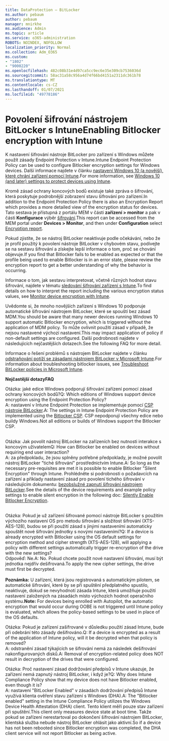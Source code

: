 ```yaml
---
title: DataProtection – BitLocker
ms.author: pebaum
author: pebaum
manager: mnirkhe
ms.audience: Admin
ms.topic: article
ms.service: o365-administration
ROBOTS: NOINDEX, NOFOLLOW
localization_priority: Normal
ms.collection: Adm_O365
ms.custom:
- "1802"
- "9000220"
ms.openlocfilehash: 482c08b31e4d97ca5cc9ec6e35e309cb7536036d
ms.sourcegitcommit: 58ac31a58c956a4d74f66bd4151a2311dc361b78
ms.translationtype: MT
ms.contentlocale: cs-CZ
ms.lasthandoff: 01/07/2021
ms.locfileid: "49778186"
---
```

# <a name="enabling-bitlocker-encryption-with-intune"></a><span data-ttu-id="e0e39-102">Povolení šifrování nástrojem BitLocker s Intune</span><span class="sxs-lookup"><span data-stu-id="e0e39-102">Enabling Bitlocker encryption with Intune</span></span>

<span data-ttu-id="e0e39-103">K nastavení šifrování nástroje BitLocker pro zařízení s Windows můžete použít zásady Endpoint Protection v Intune.</span><span class="sxs-lookup"><span data-stu-id="e0e39-103">Intune Endpoint Protection Policy can be used to configure Bitlocker encryption settings for Windows devices.</span></span> <span data-ttu-id="e0e39-104">Další informace najdete v článku [nastavení Windows 10 (a novější), které chrání zařízení pomocí Intune](https://docs.microsoft.com/intune/endpoint-protection-windows-10#windows-encryption).</span><span class="sxs-lookup"><span data-stu-id="e0e39-104">For more information, see [Windows 10 (and later) settings to protect devices using Intune](https://docs.microsoft.com/intune/endpoint-protection-windows-10#windows-encryption).</span></span>

<span data-ttu-id="e0e39-105">Kromě zásad ochrany koncových bodů existuje také zpráva o šifrování, která poskytuje podrobnější zobrazení stavu šifrování pro zařízení.</span><span class="sxs-lookup"><span data-stu-id="e0e39-105">In addition to the Endpoint Protection Policy there is also an Encryption Report which provides a more detailed view of the encryption status for devices.</span></span> <span data-ttu-id="e0e39-106">Tato sestava je přístupná z portálu MEM v části **zařízení > monitor** a pak v části **Konfigurace** výběr [šifrování](https://endpoint.microsoft.com/#blade/Microsoft_Intune_DeviceSettings/DevicesMonitorMenu/encryptionReport).</span><span class="sxs-lookup"><span data-stu-id="e0e39-106">This report can be accessed from the MEM portal under **Devices > Monitor**, and then under **Configuration** select [Encryption report](https://endpoint.microsoft.com/#blade/Microsoft_Intune_DeviceSettings/DevicesMonitorMenu/encryptionReport).</span></span>

<span data-ttu-id="e0e39-107">Pokud zjistíte, že se nástroj BitLocker neaktivuje podle očekávání, nebo že je profil použitý k povolení nástroje BitLocker v chybovém stavu, podívejte se na sestavu šifrování a získejte lepší informace o tom, proč se chování objevuje.</span><span class="sxs-lookup"><span data-stu-id="e0e39-107">If you find that Bitlocker fails to be enabled as expected or that the profile being used to enable Bitlocker is in an error state, please review the encryption report to get a better understanding of why the behavior is occurring.</span></span>

<span data-ttu-id="e0e39-108">Informace o tom, jak sestavu interpretovat, včetně různých hodnot stavu šifrování, najdete v tématu [sledování šifrování zařízení s Intune](https://docs.microsoft.com/mem/intune/protect/encryption-monitor).</span><span class="sxs-lookup"><span data-stu-id="e0e39-108">To find details on how to interpret the report including the various encryption status values, see [Monitor device encryption with Intune](https://docs.microsoft.com/mem/intune/protect/encryption-monitor).</span></span>

<span data-ttu-id="e0e39-109">Uvědomte si, že mnoho novějších zařízení s Windows 10 podporuje automatické šifrování nástrojem BitLocker, které se spouští bez zásad MDM.</span><span class="sxs-lookup"><span data-stu-id="e0e39-109">You should be aware that many newer devices running Windows 10 support automatic Bitlocker encryption, which is triggered without the application of MDM policy.</span></span> <span data-ttu-id="e0e39-110">To může ovlivnit použití zásad v případě, že nejsou nastavené výchozí nastavení.</span><span class="sxs-lookup"><span data-stu-id="e0e39-110">This may impact application of policy if non-default settings are configured.</span></span> <span data-ttu-id="e0e39-111">Další podrobnosti najdete v následujících nejčastějších dotazech.</span><span class="sxs-lookup"><span data-stu-id="e0e39-111">See the following FAQ for more detail.</span></span>

<span data-ttu-id="e0e39-112">Informace o řešení problémů s nástrojem BitLocker najdete v článku [odstraňování potíží se zásadami nástrojem BitLocker v Microsoft Intune](https://docs.microsoft.com/intune/protect/troubleshoot-bitlocker-policies).</span><span class="sxs-lookup"><span data-stu-id="e0e39-112">For information about troubleshooting bitlocker issues, see [Troubleshoot BitLocker policies in Microsoft Intune](https://docs.microsoft.com/intune/protect/troubleshoot-bitlocker-policies).</span></span>
 
 
<span data-ttu-id="e0e39-113">**Nejčastější dotazy**</span><span class="sxs-lookup"><span data-stu-id="e0e39-113">**FAQ**</span></span>

<span data-ttu-id="e0e39-114">Otázka: jaké edice Windows podporují šifrování zařízení pomocí zásad ochrany koncových bodů?</span><span class="sxs-lookup"><span data-stu-id="e0e39-114">Q: Which editions of Windows support device encryption using the Endpoint Protection Policy?</span></span><br>
<span data-ttu-id="e0e39-115">A: nastavení v Intune Endpoint Protection se implementuje pomocí [CSP nástroje BitLocker](https://docs.microsoft.com/windows/client-management/mdm/bitlocker-csp).</span><span class="sxs-lookup"><span data-stu-id="e0e39-115">A: The settings in Intune Endpoint Protection Policy are implemented using the [Bitlocker CSP](https://docs.microsoft.com/windows/client-management/mdm/bitlocker-csp).</span></span> <span data-ttu-id="e0e39-116">CSP nepodporují všechny edice nebo buildy Windows.</span><span class="sxs-lookup"><span data-stu-id="e0e39-116">Not all editions or builds of Windows support the Bitlocker CSP.</span></span> <br><br>

<span data-ttu-id="e0e39-117">Otázka: Jak povolit nástroj BitLocker na zařízeních bez nutnosti interakce s koncovým uživatelem</span><span class="sxs-lookup"><span data-stu-id="e0e39-117">Q: How can Bitlocker be enabled on devices without requiring end user interaction?</span></span><br>
<span data-ttu-id="e0e39-118">A: za předpokladu, že jsou splněny potřebné předpoklady, je možné povolit nástroj BitLocker "tiché šifrování" prostřednictvím Intune.</span><span class="sxs-lookup"><span data-stu-id="e0e39-118">A: So long as the necessary pre-requisites are met it is possible to enable Bitlocker "Silent Encryption" through Intune.</span></span> <span data-ttu-id="e0e39-119">Prohlédněte si podrobnosti o požadavcích na zařízení a příklady nastavení zásad pro povolení tichého šifrování v následujícím dokumentu: [bezobslužné zapnutí šifrování nástrojem BitLocker](https://docs.microsoft.com/mem/intune/protect/encrypt-devices#silently-enable-bitlocker-on-devices).</span><span class="sxs-lookup"><span data-stu-id="e0e39-119">See the details of the device requirements and example policy settings to enable silent encryption in the following doc: [Silently Enable Bitlocker Encryption](https://docs.microsoft.com/mem/intune/protect/encrypt-devices#silently-enable-bitlocker-on-devices).</span></span> <br><br>

<span data-ttu-id="e0e39-120">Otázka: Pokud je už zařízení šifrované pomocí nástroje BitLocker s použitím výchozího nastavení OS pro metodu šifrování a složitost šifrování (XTS-AES-128), budou se při použití zásad s jinými nastaveními automaticky spouštět nové šifrování jednotky s novými nastaveními?</span><span class="sxs-lookup"><span data-stu-id="e0e39-120">Q: If a device is already encrypted with Bitlocker using the OS default settings for encryption method and cipher strength (XTS-AES-128), will applying a policy with different settings automatically trigger re-encryption of the drive with the new settings?</span></span><br>
<span data-ttu-id="e0e39-121">Odpověď: Ne.</span><span class="sxs-lookup"><span data-stu-id="e0e39-121">A: No.</span></span> <span data-ttu-id="e0e39-122">Pokud chcete použít nové nastavení šifrování, musí být jednotka nejdřív dešifrovaná.</span><span class="sxs-lookup"><span data-stu-id="e0e39-122">To apply the new cipher settings, the drive must first be decrypted.</span></span><br><br>
<span data-ttu-id="e0e39-123">**Poznámka:** U zařízení, která jsou registrovaná s automatickým pilotem, se automatické šifrování, které by se při spuštění předplatného spustilo, neaktivuje, dokud se nevyhodnotí zásada Intune, která umožňuje použití nastavení založených na zásadách místo výchozích hodnot operačního systému.</span><span class="sxs-lookup"><span data-stu-id="e0e39-123">**Note:** For devices being enrolled with Autopilot, the automatic encryption that would occur during OOBE is not triggered until Intune policy is evaluated, which allows the policy-based settings to be used in place of the OS defaults.</span></span>
 
<span data-ttu-id="e0e39-124">Otázka: Pokud je zařízení zašifrované v důsledku použití zásad Intune, bude při odebrání této zásady dešifrováno.</span><span class="sxs-lookup"><span data-stu-id="e0e39-124">Q: If a device is encrypted as a result of the  application of Intune policy, will it be decrypted when that policy is removed?</span></span><br>
<span data-ttu-id="e0e39-125">A: odstranění zásad týkajících se šifrování nemá za následek dešifrování nakonfigurovaných disků.</span><span class="sxs-lookup"><span data-stu-id="e0e39-125">A: Removal of encryption-related policy does NOT result in decryption of the drives that were configured.</span></span>
 
<span data-ttu-id="e0e39-126">Otázka: Proč nastavení zásad dodržování předpisů v Intune ukazuje, že zařízení nemá zapnutý nástroj BitLocker, i když je?</span><span class="sxs-lookup"><span data-stu-id="e0e39-126">Q: Why does Intune Compliance Policy show that my device does not have Bitlocker enabled, even though it is?</span></span><br>
<span data-ttu-id="e0e39-127">A: nastavení "BitLocker Enabled" v zásadách dodržování předpisů Intune využívá klienta ověření stavu zařízení s Windows (DHA).</span><span class="sxs-lookup"><span data-stu-id="e0e39-127">A: The "Bitlocker enabled" setting in the Intune Compliance Policy utilizes the Windows Device Health Attestation  (DHA) client.</span></span> <span data-ttu-id="e0e39-128">Tento klient měří pouze stav zařízení při spuštění.</span><span class="sxs-lookup"><span data-stu-id="e0e39-128">This client only measures device state at boot time.</span></span> <span data-ttu-id="e0e39-129">Takže pokud se zařízení nerestartoval po dokončení šifrování nástrojem BitLocker, klientská služba nebude nástroj BitLocker ohlásit jako aktivní.</span><span class="sxs-lookup"><span data-stu-id="e0e39-129">So if a device has not been rebooted since Bitlocker encryption was completed, the DHA client service will not report Bitlocker as being active.</span></span>
 
 